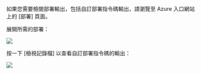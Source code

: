 如果您需要檢閱部署輸出，包括自訂部署指令碼輸出，請瀏覽至 Azure 入口網站上的 [部署]  頁面。

展開所需的部署：

![](./media/web-sites-python-troubleshoot-deployment/portal-deployment-history.png)

按一下 [檢視記錄檔]  以查看自訂部署指令碼的輸出：

![](./media/web-sites-python-troubleshoot-deployment/portal-deployment-log.png)



<!--HONumber=Jan17_HO3-->


